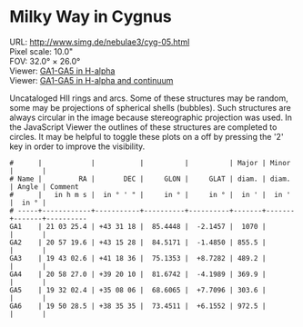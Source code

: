 # Milky Way in Cygnus

URL: <http://www.simg.de/nebulae3/cyg-05.html>  
Pixel scale: 10.0"  
FOV: 32.0° × 26.0°  
Viewer: [GA1-GA5 in H-alpha](http://www.simg.de/nebulae3/cyg-05-h.vhtml?nav=0&tbl=1&uo=~3%22GA1%22%2C315.8559%2C43.5217%2C1070.755~4%2C~3%22GA2%22%2C314.3317%2C43.2579%2C855.547~4%2C~3%22GA3%22%2C295.7610%2C41.3100%2C489.277~4%2C~3%22GA4%22%2C314.6125%2C39.3360%2C369.948~4%2C~3%22GA5%22%2C293.0099%2C35.1349%2C303.623~4)  
Viewer: [GA1-GA5 in H-alpha and continuum](http://www.simg.de/nebulae3/cyg-05-hbr.vhtml?nav=0&tbl=1&uo=~3%22GA1%22%2C315.8559%2C43.5217%2C1070.755~4%2C~3%22GA2%22%2C314.3317%2C43.2579%2C855.547~4%2C~3%22GA3%22%2C295.7610%2C41.3100%2C489.277~4%2C~3%22GA4%22%2C314.6125%2C39.3360%2C369.948~4%2C~3%22GA5%22%2C293.0099%2C35.1349%2C303.623~4)  

Uncataloged HII rings and arcs. Some of these structures may be random, some
may be projections of spherical shells (bubbles). Such structures are always
circular in the image because stereographic projection was used. In the 
JavaScript Viewer the outlines of these structures are completed to circles. It
may be helpful to toggle these plots on a off by pressing the '2' key in order
to improve the visibility. 

	#      |            |           |          |          | Major | Minor |       | 
	# Name |         RA |       DEC |     GLON |     GLAT | diam. | diam. | Angle | Comment
	#      |   in h m s |  in ° ' " |     in ° |     in ° |  in ' |  in ' |  in ° | 
	# -----+------------+-----------+----------+----------+-------+-------+-------+----------
	GA1    | 21 03 25.4 | +43 31 18 |  85.4448 |  -2.1457 |  1070 |       |       | 
	GA2    | 20 57 19.6 | +43 15 28 |  84.5171 |  -1.4850 | 855.5 |       |       | 
	GA3    | 19 43 02.6 | +41 18 36 |  75.1353 |  +8.7282 | 489.2 |       |       | 
	GA4    | 20 58 27.0 | +39 20 10 |  81.6742 |  -4.1989 | 369.9 |       |       | 
	GA5    | 19 32 02.4 | +35 08 06 |  68.6065 |  +7.7096 | 303.6 |       |       | 
	GA6    | 19 50 28.5 | +38 35 35 |  73.4511 |  +6.1552 | 972.5 |       |       | 

